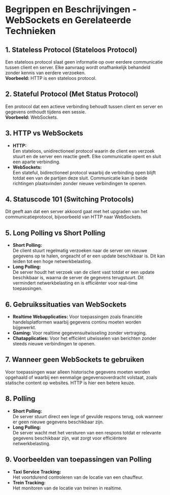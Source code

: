 # Begrippen en Beschrijvingen - WebSockets en Gerelateerde Technieken

## 1. Stateless Protocol (Stateloos Protocol)
Een stateloos protocol slaat geen informatie op over eerdere communicatie tussen client en server. Elke aanvraag wordt onafhankelijk behandeld zonder kennis van eerdere verzoeken.  
**Voorbeeld:** HTTP is een stateloos protocol.

## 2. Stateful Protocol (Met Status Protocol)
Een protocol dat een actieve verbinding behoudt tussen client en server en gegevens onthoudt tijdens een sessie.  
**Voorbeeld:** WebSockets.

## 3. HTTP vs WebSockets
- **HTTP:**  
  Een stateloos, unidirectioneel protocol waarin de client een verzoek stuurt en de server een reactie geeft. Elke communicatie opent en sluit een aparte verbinding.
- **WebSockets:**  
  Een stateful, bidirectioneel protocol waarbij de verbinding open blijft totdat een van de partijen deze sluit. Communicatie kan in beide richtingen plaatsvinden zonder nieuwe verbindingen te openen.

## 4. Statuscode 101 (Switching Protocols)
Dit geeft aan dat een server akkoord gaat met het upgraden van het communicatieprotocol, bijvoorbeeld van HTTP naar WebSockets.

## 5. Long Polling vs Short Polling
- **Short Polling:**  
  De client stuurt regelmatig verzoeken naar de server om nieuwe gegevens op te halen, ongeacht of er een update beschikbaar is. Dit kan leiden tot een hoge netwerkbelasting.
- **Long Polling:**  
  De server houdt het verzoek van de client vast totdat er een update beschikbaar is, waarna de server de gegevens terugstuurt. Dit vermindert netwerkbelasting en is efficiënter voor real-time toepassingen.

## 6. Gebruikssituaties van WebSockets
- **Realtime Webapplicaties:** Voor toepassingen zoals financiële handelsplatformen waarbij gegevens continu moeten worden bijgewerkt.
- **Gaming:** Voor realtime gegevensuitwisseling zonder vertraging.
- **Chatapplicaties:** Voor het efficiënt uitwisselen van berichten zonder steeds nieuwe verbindingen te openen.

## 7. Wanneer geen WebSockets te gebruiken
Voor toepassingen waar alleen historische gegevens moeten worden opgehaald of waarbij een eenmalige gegevensoverdracht volstaat, zoals statische content op websites. HTTP is hier een betere keuze.

## 8. Polling
- **Short Polling:**  
  De server stuurt direct een lege of gevulde respons terug, ook wanneer er geen nieuwe gegevens beschikbaar zijn.
- **Long Polling:**  
  De server wacht met het versturen van een respons totdat er relevante gegevens beschikbaar zijn, wat zorgt voor efficiëntere netwerkbelasting.

## 9. Voorbeelden van toepassingen van Polling
- **Taxi Service Tracking:**  
  Het voortdurend controleren van de locatie van een chauffeur.
- **Trein Tracking:**  
  Het monitoren van de locatie van treinen in realtime.

